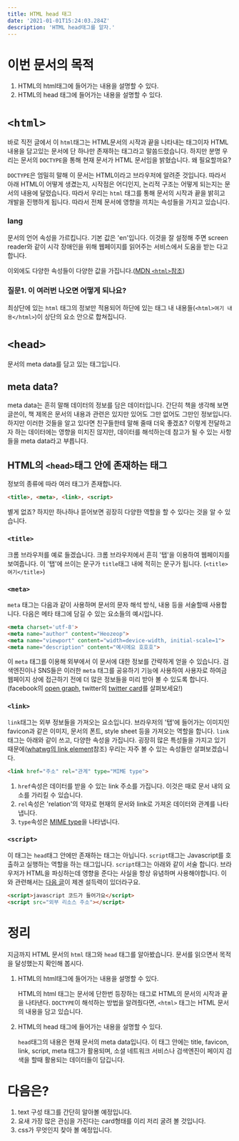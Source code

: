 ```yaml
---
title: HTML head 태그
date: '2021-01-01T15:24:03.284Z'
description: 'HTML head태그를 알자.'
---
```


# 이번 문서의 목적
1. HTML의 html태그에 들어가는 내용을 설명할 수 있다.
1. HTML의 head 태그에 들어가는 내용을 설명할 수 있다.

# `<html>`
바로 직전 글에서 이 `html`태그는 HTML문서의 시작과 끝을 나타내는 태그이자 HTML 내용을 담고있는 문서에 단 하나만 존재하는 태그라고 말씀드렸습니다. 하지만 분명 우리는 문서의 `DOCTYPE`을 통해 현재 문서가 HTML 문서임을 밝혔습니다. 왜 필요할까요?

`DOCTYPE`은 엄밀히 말해 이 문서는 HTML이라고 브라우저에 알려준 것입니다. 따라서 아래 HTML이 어떻게 생겼는지, 시작점은 어디인지, 논리적 구조는 어떻게 되는지는 문서의 내용에 달렸습니다. 따라서 우리는 `html` 태그를 통해 문서의 시작과 끝을 밝히고 개발을 진행하게 됩니다. 따라서 전체 문서에 영향을 끼치는 속성들을 가지고 있습니다.

### lang
문서의 언어 속성을 가르킵니다. 기본 값은 'en'입니다. 이것을 잘 설정해 주면 screen reader와 같이 시각 장애인을 위해 웹페이지를 읽어주는 서비스에서 도움을 받는 다고 합니다.

이외에도 다양한 속성들이 다양한 값을 가집니다.([MDN `<html>`참조](https://developer.mozilla.org/ko/docs/Web/HTML/Element/html))


### 질문1. <html></html>이 여러번 나오면 어떻게 되나요?
최상단에 있는 `html` 태그의 정보만 적용되어 하단에 있는 태그 내 내용들(`<html>여기 내용</html>`)이 상단의 요소 안으로 합쳐집니다.

# `<head>`
문서의 meta data를 담고 있는 태그입니다.

## meta data?
meta data는 흔히 말해 데이터의 정보를 담은 데이터입니다. 간단히 책을 생각해 보면 글쓴이, 책 제목은 문서의 내용과 관련은 있지만 있어도 그만 없어도 그만인 정보입니다. 하지만 이러한 것들을 알고 있다면 친구들한테 말해 줄때 더욱 좋겠죠? 이렇게 전달하고자 하는 데이터에는 영향을 미치진 않지만, 데이터를 해석하는데 참고가 될 수 있는 사항들을 meta data라고 부릅니다.

## HTML의 `<head>`태그 안에 존재하는 태그
정보의 종류에 따라 여러 태그가 존재합니다.
```HTML
<title>, <meta>, <link>, <script>
```

별게 없죠? 하지만 하나하나 뜯어보면 굉장히 다양한 역할을 할 수 있다는 것을 알 수 있습니다.

### `<title>`
크롬 브라우저를 예로 들겠습니다. 크롬 브라우저에서 흔히 '탭'을 이용하여 웹페이지를 보여줍니다. 이 '탭'에 쓰이는 문구가 `title`태그 내에 적히는 문구가 됩니다. (`<title>여기</title>`)

### `<meta>`
`meta` 태그는 다음과 같이 사용하며 문서의 문자 해석 방식, 내용 등을 서술할때 사용합니다. 다음은 메타 태그에 담길 수 있는 요소들의 예시입니다.
```HTML
<meta charset='utf-8'>
<meta name="author" content="Heozeop">
<meta name="viewport" content="width=device-width, initial-scale=1">
<meta name="description" content="예시에요 호호호">
```
이 `meta` 태그를 이용해 외부에서 이 문서에 대한 정보를 간략하게 얻을 수 있습니다. 검색엔진이나 SNS들은 이러한 `meta` 태그를 공유하기 기능에 사용하여 사용자로 하여금 웹페이지 상에 접근하기 전에 더 많은 정보들을 미리 받아 볼 수 있도록 합니다. (facebook의 [open graph](https://ogp.me/), twitter의 [twitter card](https://developer.twitter.com/en/docs/twitter-for-websites/cards/guides/getting-started)를 살펴보세요!)

### `<link>`
`link`태그는 외부 정보들을 가져오는 요소입니다. 브라우저의 '탭'에 들어가는 이미지인 favicon과 같은 이미지, 문서의 폰트, style sheet 등을 가져오는 역할을 합니다. `link` 태그는 아래와 같이 쓰고, 다양한 속성을 가집니다. 굉장히 많은 특성들을 가지고 있기 때문에([whatwg의 link element](https://html.spec.whatwg.org/multipage/semantics.html#the-link-element)참조) 우리는 자주 볼 수 있는 속성들만 살펴보겠습니다.
```HTML
<link href="주소" rel="관계" type="MIME type">
```
1. `href`속성은 데이터를 받을 수 있는 link 주소를 가집니다. 이것은 때로 문서 내의 요소를 가리킬 수 있습니다.
1. `rel`속성은 'relation'의 약자로 현재의 문서와 link로 가져온 데이터와 관계를 나타냅니다.
1. `type`속성은 [MIME type](https://developer.mozilla.org/ko/docs/Web/HTTP/Basics_of_HTTP/MIME_types)을 나타냅니다.

### `<script>`
이 태그는 `head`태그 안에만 존재하는 태그는 아닙니다. `script`태그는 Javascript를 호출하고 실행하는 역할을 하는 태그입니다. `script`태그는 아래와 같이 서술 합니다. 브라우저가 HTML을 파싱하는데 영향을 준다는 사실을 항상 유념하며 사용해야합니다. 이와 관련해서는 [다음 글](https://velog.io/@takeknowledge/script-%ED%83%9C%EA%B7%B8%EB%8A%94-%EC%96%B4%EB%94%94%EC%97%90-%EC%9C%84%EC%B9%98%ED%95%B4%EC%95%BC-%ED%95%A0%EA%B9%8C%EC%9A%94)이 제겐 설득력이 있더라구요.

```HTML
<script>javascript 코드가 들어가요</script>
<script src="외부 리소스 주소"></script>
```

# 정리
지금까지 HTML 문서의 `html` 태그와 `head` 태그를 알아봤습니다. 문서를 읽으면서 목적을 달성했는지 확인해 봅시다.

1. HTML의 html태그에 들어가는 내용을 설명할 수 있다.

    HTML의 html 태그는 문서에 단한번 등장하는 태그로 HTML의 문서의 시작과 끝을 나타낸다. `DOCTYPE`이 해석하는 방법을 알려줬다면, `<html>` 태그는 HTML 문서의 내용을 담고 있습니다.
1. HTML의 head 태그에 들어가는 내용을 설명할 수 있다.

    `head`태그의 내용은 현재 문서의 meta data입니다. 이 태그 안에는 title, favicon, link, script, meta 태그가 활용되며, 소셜 네트워크 서비스나 검색엔진이 페이지 검색을 할때 활용되는 데이터들이 담깁니다. 

# 다음은?
1. text 구성 태그를 간단히 알아볼 예정입니다.
1. 요새 가장 많은 관심을 가진다는 card형태를 이리 저리 굴려 볼 것입니다.
1. css가 무엇인지 찾아 볼 예정입니다.